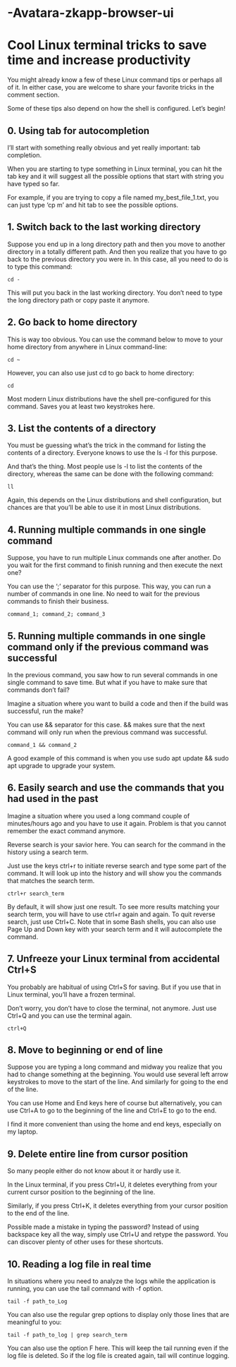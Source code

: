 # -Avatara-zkapp-browser-ui


# Cool Linux terminal tricks to save time and increase productivity

You might already know a few of these Linux command tips or perhaps all of it. In either case, you are welcome to share your favorite tricks in the comment section.

Some of these tips also depend on how the shell is configured. Let’s begin!

## 0. Using tab for autocompletion

I’ll start with something really obvious and yet really important: tab completion.

When you are starting to type something in Linux terminal, you can hit the tab key and it will suggest all the possible options that start with string you have typed so far.

For example, if you are trying to copy a file named my_best_file_1.txt, you can just type ‘cp m’ and hit tab to see the possible options.

## 1. Switch back to the last working directory

Suppose you end up in a long directory path and then you move to another directory in a totally different path. And then you realize that you have to go back to the previous directory you were in. In this case, all you need to do is to type this command:
```
cd -
```

This will put you back in the last working directory. You don’t need to type the long directory path or copy paste it anymore.

## 2. Go back to home directory

This is way too obvious. You can use the command below to move to your home directory from anywhere in Linux command-line:
```
cd ~
```
However, you can also use just cd to go back to home directory:
```
cd
```
Most modern Linux distributions have the shell pre-configured for this command. Saves you at least two keystrokes here.

## 3. List the contents of a directory

You must be guessing what’s the trick in the command for listing the contents of a directory. Everyone knows to use the ls -l for this purpose.

And that’s the thing. Most people use ls -l to list the contents of the directory, whereas the same can be done with the following command:
```
ll
```
Again, this depends on the Linux distributions and shell configuration, but chances are that you’ll be able to use it in most Linux distributions.

## 4. Running multiple commands in one single command

Suppose, you have to run multiple Linux commands one after another. Do you wait for the first command to finish running and then execute the next one?

You can use the ‘;’ separator for this purpose. This way, you can run a number of commands in one line. No need to wait for the previous commands to finish their business.
```
command_1; command_2; command_3
```

## 5. Running multiple commands in one single command only if the previous command was successful

In the previous command, you saw how to run several commands in one single command to save time. But what if you have to make sure that commands don’t fail?

Imagine a situation where you want to build a code and then if the build was successful, run the make?

You can use && separator for this case. && makes sure that the next command will only run when the previous command was successful.
```
command_1 && command_2
```
A good example of this command is when you use sudo apt update && sudo apt upgrade to upgrade your system.

## 6. Easily search and use the commands that you had used in the past

Imagine a situation where you used a long command couple of minutes/hours ago and you have to use it again. Problem is that you cannot remember the exact command anymore.

Reverse search is your savior here. You can search for the command in the history using a search term.

Just use the keys ctrl+r to initiate reverse search and type some part of the command. It will look up into the history and will show you the commands that matches the search term.
```
ctrl+r search_term
```
By default, it will show just one result. To see more results matching your search term, you will have to use ctrl+r again and again. To quit reverse search, just use Ctrl+C.
Note that in some Bash shells, you can also use Page Up and Down key with your search term and it will autocomplete the command.

## 7. Unfreeze your Linux terminal from accidental Ctrl+S

You probably are habitual of using Ctrl+S for saving. But if you use that in Linux terminal, you’ll have a frozen terminal.

Don’t worry, you don’t have to close the terminal, not anymore. Just use Ctrl+Q and you can use the terminal again.
```
ctrl+Q
```

## 8. Move to beginning or end of line

Suppose you are typing a long command and midway you realize that you had to change something at the beginning. You would use several left arrow keystrokes to move to the start of the line. And similarly for going to the end of the line.

You can use Home and End keys here of course but alternatively, you can use Ctrl+A to go to the beginning of the line and Ctrl+E to go to the end.

I find it more convenient than using the home and end keys, especially on my laptop.


## 9. Delete entire line from cursor position

So many people either do not know about it or hardly use it.

In the Linux terminal, if you press Ctrl+U, it deletes everything from your current cursor position to the beginning of the line.

Similarly, if you press Ctrl+K, it deletes everything from your cursor position to the end of the line.

Possible made a mistake in typing the password? Instead of using backspace key all the way, simply use Ctrl+U and retype the password. You can discover plenty of other uses for these shortcuts.

## 10. Reading a log file in real time

In situations where you need to analyze the logs while the application is running, you can use the tail command with -f option.
```
tail -f path_to_Log
```
You can also use the regular grep options to display only those lines that are meaningful to you:
```
tail -f path_to_log | grep search_term
```
You can also use the option F here. This will keep the tail running even if the log file is deleted. So if the log file is created again, tail will continue logging.


